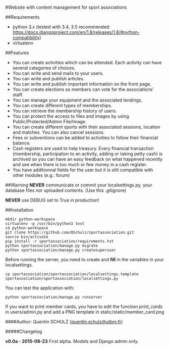#Website with content management for sport associations

##Requirements

- python 3.x (tested with 3.4, 3.5 recommended: https://docs.djangoproject.com/en/1.8/releases/1.8/#python-compatibility)
- virtualenv

##Features
- You can create activities which can be attended. Each activity can have several categories of choices.
- You can write and send mails to your users.
- You can write and publish articles.
- You can write and publish important information on the front page.
- You can create elections so members can vote for the associations' staff.
- You can manage your equipment and the associated lendings.
- You can create different types of memberships.
- You can retrieve the membership history of users.
- You can protect the access to files and images by using Public/Protected/Admin File/Image.
- You can create different sports with their associated sessions, location and matches. You can also cancel sessions.
- Fees or subventions can be added to activities to follow their financial balance.
- Cash registers are used to help treasury. Every financial transaction (membership, participation to an activity, adding or taking petty cash) is archived so you can have an easy feedback on what happened recently and see when there is too much or few money in a cash register.
- You have additionnal fields for the user but it is still compatible with other modules (e.g.: forum)

##Warning
**NEVER** communicate or commit your localsettings.py, your database files nor uploaded contents. (Use this .gitignore)

**NEVER** use DEBUG set to True in production!

##Installation

```
mkdir python-workspace
virtualenv -p /usr/bin/python3 test
cd python-workspace
git clone https://github.com/QSchulz/sportassociation.git
source bin/activate
pip install -r sportassociation/requirements.txt
python sportassociation/manage.py migrate
python sportassociation/manage.py createsuperuser
```

Before running the server, you need to create and **fill** in the variables in your localsettings.

```
cp sportassociation/sportassociation/localsettings.template sportassociation/sportassociation/localsettings.py
```

You can test the application with:

```
python sportassociation/manage.py runserver
```

If you want to print member cards, you have to edit the function *print_cards* in users/admin,py and add a PNG template in static/static/member_card.png

####Author:
Quentin SCHULZ (quentin.schulz@utbm.fr)

#####Changelog

**v0.0a - 2015-08-23**
First alpha. Models and Django admin only.
